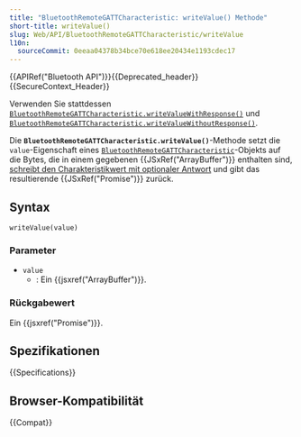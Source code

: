 ```yaml
---
title: "BluetoothRemoteGATTCharacteristic: writeValue() Methode"
short-title: writeValue()
slug: Web/API/BluetoothRemoteGATTCharacteristic/writeValue
l10n:
  sourceCommit: 0eeaa04378b34bce70e618ee20434e1193cdec17
---
```


{{APIRef("Bluetooth API")}}{{Deprecated_header}}{{SecureContext_Header}}

Verwenden Sie stattdessen [`BluetoothRemoteGATTCharacteristic.writeValueWithResponse()`](/de/docs/Web/API/BluetoothRemoteGATTCharacteristic/writeValueWithResponse) und [`BluetoothRemoteGATTCharacteristic.writeValueWithoutResponse()`](/de/docs/Web/API/BluetoothRemoteGATTCharacteristic/writeValueWithoutResponse).

Die **`BluetoothRemoteGATTCharacteristic.writeValue()`**-Methode setzt die `value`-Eigenschaft eines [`BluetoothRemoteGATTCharacteristic`](/de/docs/Web/API/BluetoothRemoteGATTCharacteristic)-Objekts auf die Bytes, die in einem gegebenen {{JSxRef("ArrayBuffer")}} enthalten sind, [schreibt den Charakteristikwert mit optionaler Antwort](https://webbluetoothcg.github.io/web-bluetooth/#writecharacteristicvalue) und gibt das resultierende {{JSxRef("Promise")}} zurück.

## Syntax

```js-nolint
writeValue(value)
```

### Parameter

- `value`
  - : Ein {{jsxref("ArrayBuffer")}}.

### Rückgabewert

Ein {{jsxref("Promise")}}.

## Spezifikationen

{{Specifications}}

## Browser-Kompatibilität

{{Compat}}
